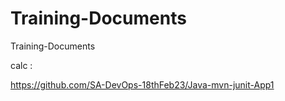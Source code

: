 # Training-Documents
Training-Documents

calc :

https://github.com/SA-DevOps-18thFeb23/Java-mvn-junit-App1
